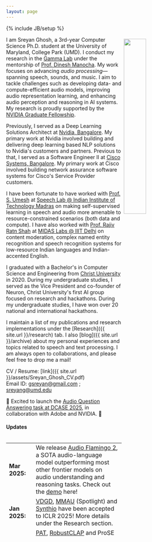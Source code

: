 ```yaml
---
layout: page
---
```

{% include JB/setup %}

<img style="float: right; width: 35%; padding: 6px;" src=" {{ site.url }}assets/IMG_7210.jpg">

I am Sreyan Ghosh, a 3rd-year Computer Science Ph.D. student at the University of Maryland, College Park (UMD). I conduct my research in the [Gamma Lab](https://gamma.umd.edu/) under the mentorship of [Prof. Dinesh Manocha](https://scholar.google.com/citations?user=X08l_4IAAAAJ&hl=en). My work focuses on advancing *audio processing*—spanning speech, sounds, and music. I aim to tackle challenges such as developing data- and compute-efficient audio models, improving audio representation learning, and enhancing audio perception and reasoning in AI systems. My research is proudly supported by the [NVIDIA Graduate Fellowship](http://go.umd.edu/Ghosh).    

Previously, I served as a Deep Learning Solutions Architect at [Nvidia, Bangalore](https://www.nvidia.com/en-in/). My primary work at Nvidia involved building and delivering deep learning based NLP solutions to Nvidia's customers and partners. Previous to that, I served as a Software Engineer II at [Cisco Systems, Bangalore](http://cisco.com). My primary work at Cisco involved building network assurance software systems for Cisco's Service Provider customers.  

I have been fortunate to have worked with [Prof. S. Umesh](http://www.ee.iitm.ac.in/~umeshs/) at [Speech Lab @ Indian Institute of Technology Madras](https://www.iitm.ac.in/speech/lab/) on making self-supervised learning in speech and audio more amenable to resource-constrained scenarios (both data and compute). I have also worked with [Prof. Rajiv Ratn Shah](https://www.iiitd.ac.in/rajivratn) at [MIDAS Labs @ IIIT Delhi](http://midas.iiitd.edu.in/) on content moderation, complex named entity recognition and speech recognition systems for low-resource Indian languages and Indian-accented English.

I graduated with a Bachelor's in Computer Science and Engineering from [Christ University](https://christuniversity.in/) in 2020. During my undergraduate studies, I served as the Vice President and co-founder of Neuron, Christ University's first AI group focused on research and hackathons. During my undergraduate studies, I have won over 20 national and international hackathons.

I maintain a list of my publications and research implementations under the [Research]({{ site.url }}/research) tab. I also [blog]({{ site.url }}/archive) about my personal experiences and topics related to speech and text processing. I am always open to collaborations, and please feel free to drop me a mail!

CV / Resume: [link]({{ site.url }}/assets/Sreyan_Ghosh_CV.pdf)  
Email ID: [gsreyan@gmail.com](mailto:gsreyan@gmail.com) ; [sreyang@umd.edu](mailto:sreyang@umd.edu)  

📣 Excited to launch the [Audio Question Answering task at DCASE 2025](https://dcase.community/challenge2025/task-audio-question-answering), in collaboration with Adobe and NVIDIA. 📣  

<!-- #### I am always open to collaborations! Please fill out [this](https://docs.google.com/forms/d/1kQRJekonn8YglxIPH9OPcJCuI7NQK-E1wAywNAsSMoM/) form here and I would reach out if I have a project aligned with your interests. Thank You! -->

#### Updates

<div style="height:275px;overflow:auto;">
<table>
<col width="100px">
<col width="630px">
  <tr><td><b>Mar 2025:</b></td><td>We release <a href="https://arxiv.org/abs/2503.03983" target="_blank">Audio Flamingo 2</a>, a SOTA audio-language model outperforming most other frontier models on audio understanding and reasoning tasks. Check out the <a href="https://huggingface.co/spaces/nvidia/audio-flamingo-2" target="_blank">demo</a> here!</td></tr>
  <tr><td><b>Jan 2025:</b></td><td><a href="https://openreview.net/forum?id=3PRvlT8b1R" target="_blank">VDGD</a>, <a href="https://openreview.net/forum?id=TeVAZXr3yv" target="_blank">MMAU</a> (Spotlight) and <a href="https://openreview.net/forum?id=bR1J7SpzrD" target="_blank">Synthio</a> have been accepted to ICLR 2025! More details under the Research section.</td></tr>
  <tr><td><b>Jan 2025:</b></td><td><a href="https://arxiv.org/abs/2410.15062" target="_blank">PAT</a>, <a href="https://arxiv.org/pdf/2410.16505" target="_blank">RobustCLAP</a> and ProSE have been accepted to NAACL 2025! More details under the Research section.</td></tr>
    <tr><td><b>Dec 2024:</b></td><td><a href="https://arxiv.org/abs/2409.09213" target="_blank">ReCLAP</a> (and a total of 3 papers) have been accepted to ICASSP 2025! More details under the Research section.</td></tr>
  <tr><td><b>Dec 2024:</b></td><td>We are hosting the DCASE 2025 Task 5 in collaboration with NVIDIA! More details <a href="https://dcase.community/articles/challenge-tasks-for-dcase2025" target="_blank">here</a>.</td></tr>
  <tr><td><b>Nov 2024:</b></td><td>I was awarded the <a href="https://www.cs.umd.edu/article/2024/12/umd-cs-phd-student-receives-nvidia-graduate-fellowship%C2%A0" target="_blank">NVIDIA</a> and Apple graduate fellowships! I have decided to accept the NVIDIA fellowship.</td></tr>
  <tr><td><b>Sept 2024:</b></td><td>We released <a href="https://sakshi113.github.io/mmau_homepage/" target="_blank">MMAU</a>, the most comprehesive audio understanding and reasoning benchmark yet!</td></tr>
  <tr><td><b>Sept 2024:</b></td><td>2 papers accepted to EMNLP 2024 as oral presentations!</td></tr>
  <tr><td><b>Aug 2024:</b></td><td>Our workshop proposal, SALMA, has been accepted to ICASSP 2025!</td></tr>
  <tr><td><b>June 2024:</b></td><td>We release GAMA, an LLM with strong audio-understanding capabilities! Details under the Research section.</td></tr>
  <tr><td><b>May 2024:</b></td><td>1 paper accepted to InterSpeech 2024!</td></tr>
  <tr><td><b>May 2024:</b></td><td>Joined Microsoft in Redmond as a Research Scientist Intern!</td></tr>
  <tr><td><b>May 2024:</b></td><td>2 papers accepted to ACL 2024!</td></tr>
  <tr><td><b>May 2024:</b></td><td>1 paper accepted to ICML 2024!</td></tr>
  <tr><td><b>March 2024:</b></td><td>2 papers accepted to NAACL 2024!</td></tr>
  <tr><td><b>Feb 2024:</b></td><td>1 paper accepted to CVPR 2024!</td></tr>
  <tr><td><b>Jan 2024:</b></td><td>1 paper accepted to ICLR 2024!</td></tr>
  <tr><td><b>Dec 2023:</b></td><td>Awarded the UMD graduate school's Outstanding RA Award!</td></tr>
  <tr><td><b>Dec 2023:</b></td><td>3 papers accepted to ICASSP 2024! Details under the research section.</td></tr>
  <tr><td><b>Dec 2023:</b></td><td>Attended EMNLP 2023 in-person in Singapore!</td></tr>
  <tr><td><b>Oct 2023:</b></td><td>2 papers accepted to EMNLP 2023! Details under the research section.</td></tr>
  <tr><td><b>Oct 2023:</b></td><td>Attended ICCV 2023 in-person in Paris!</td></tr>
  <tr><td><b>Oct 2023:</b></td><td>Attended InterSpeech 2023 in-person in Dublin!</td></tr>
  <tr><td><b>May 2023:</b></td><td>Our paper was accepted to ICCV 2023!</td></tr>
  <tr><td><b>May 2023:</b></td><td>Started as a Research Scientist Intern at Adobe Research!</td></tr>
  <tr><td><b>May 2023:</b></td><td>Our paper was accepted to Interspeech 2023!</td></tr>
  <tr><td><b>Apr 2023:</b></td><td>Our paper was accepted to ACL 2023!</td></tr>
  <tr><td><b>Apr 2023:</b></td><td>Our paper was accepted to SIGIR 2023!</td></tr>
  <tr><td><b>Mar 2023:</b></td><td>Serving as a reviewer for Interspeech 2023!</td></tr>
  <tr><td><b>Feb 2023:</b></td><td>I got admitted to the C.S. Ph.D. program at UMD! I will be starting in the Fall of 2023!.</td></tr>
  <tr><td><b>Feb 2023:</b></td><td>3 papers accepted to ICASSP 2023! Pre-prints under the research section.</td></tr>
  <tr><td><b>Feb 2023:</b></td><td>Serving as a reviewer for ACL 2023!</td></tr>
  <tr><td><b>Jan 2023:</b></td><td>Submitted one paper to ACL 2023!</td></tr>
  <tr><td><b>Jan 2023:</b></td><td>Our team <em>Shravan</em> won the <em>Best Demo Implementation award</em> at the 2022 IEEE-SLT Code Hackathon! Links to slides and recording of the presentation to be posted soon under the Others tab.</td></tr>
  <tr><td><b>Jan 2023:</b></td><td>Served as a reviewer for AAAI 2023 Muffin Workshop.</td></tr>
  <tr><td><b>Dec 2022:</b></td><td>Served as a reviewer for ICASSP 2023.</td></tr>
  <tr><td><b>Nov 2022:</b></td><td>Served as a reviewer for AAAI 2023.</td></tr>
  <tr><td><b>Oct 2022:</b></td><td>4 papers submitted to IEEE ICASSP 2023! Pre-print and codes to be made available soon!</td></tr>
  <tr><td><b>Sept 2022:</b></td><td>2 papers accepted to IEEE SLT 2022! Pre-print and code now available!</td></tr>
  <tr><td><b>Aug 2022:</b></td><td>Paper on low-resource audio representation learning accepted to IEEE JSTSP Special Issue! More details under the research section!</td></tr>
  <tr><td><b>Aug 2022:</b></td><td>Moved to the beautiful city of College Park and started school at the University of Maryland!</td></tr>
  <tr><td><b>July 2022:</b></td><td>Started contributing to GSoC 2022 for the Keras Organization. More details about my project can be found in the Projects section!</td></tr>
  <tr><td><b>July 2022:</b></td><td>2 papers accepted to Interspeech 2022! Pre-print and codes now available now!</td></tr>  
  <tr><td><b>Dec 2021:</b></td><td>Paper on Low-Resource Audio Representation Learning accepted to AAAI 2022 SAS Workshop! Pre-print now available under research section!</td></tr>